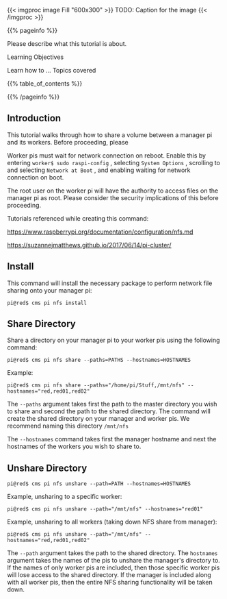 {{< imgproc image Fill "600x300" >}} TODO: Caption for the image {{< /imgproc >}}

{{% pageinfo %}}

Please describe what this tutorial is about.

Learning Objectives

Learn how to ...
Topics covered

{{% table_of_contents %}}

{{% /pageinfo %}}

## Introduction  

This tutorial walks through how to share a volume between a manager pi and its workers. Before proceeding, please 

Worker pis must wait for network connection on reboot. Enable this by entering ```worker$ sudo raspi-config``` , selecting ```System Options``` , scrolling to and selecting ```Network at Boot``` , and enabling waiting for network connection on boot.

The root user on the worker pi will have the authority to access files on the manager pi as root. Please consider the security implications of this before proceeding.

Tutorials referenced while creating this command:

<https://www.raspberrypi.org/documentation/configuration/nfs.md>

<https://suzannejmatthews.github.io/2017/06/14/pi-cluster/>

## Install

This command will install the necessary package to perform network file sharing onto your manager pi:

```
pi@red$ cms pi nfs install
```
## Share Directory

Share a directory on your manager pi to your worker pis using the following command:

```
pi@red$ cms pi nfs share --paths=PATHS --hostnames=HOSTNAMES
```

Example:

```
pi@red$ cms pi nfs share --paths="/home/pi/Stuff,/mnt/nfs" --hostnames="red,red01,red02"
```

The ```--paths``` argument takes first the path to the master directory you wish to share and second the path to the shared directory. The command will create the shared directory on your manager and worker pis. We recommend naming this directory ```/mnt/nfs``` 

The ```--hostnames``` command takes first the manager hostname and next the hostnames of the workers you wish to share to.

## Unshare Directory

```
pi@red$ cms pi nfs unshare --path=PATH --hostnames=HOSTNAMES
```

Example, unsharing to a specific worker:

```
pi@red$ cms pi nfs unshare --path="/mnt/nfs" --hostnames="red01"
```

Example, unsharing to all workers (taking down NFS share from manager):

```
pi@red$ cms pi nfs unshare --path="/mnt/nfs" --hostnames="red,red01,red02"
```

The ```--path``` argument takes the path to the shared directory. The ```hostnames``` argument takes the names of the pis to unshare the manager's directory to. If the names of only worker pis are included, then those specific worker pis will lose access to the shared directory. If the manager is included along with all worker pis, then the entire NFS sharing functionality will be taken down. 
